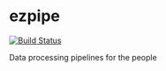# ezpipe

[![Build Status](https://travis-ci.org/gabrielelanaro/ezpipe.svg?branch=master)](https://travis-ci.org/gabrielelanaro/ezpipe)

Data processing pipelines for the people
